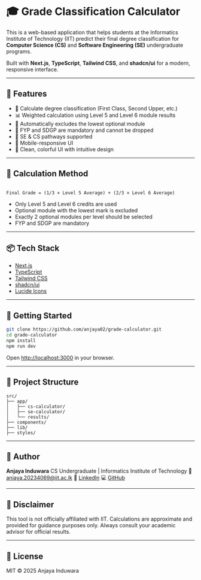 # 🎓 Grade Classification Calculator

This is a web-based application that helps students at the Informatics Institute of Technology (IIT) predict their final degree classification for **Computer Science (CS)** and **Software Engineering (SE)** undergraduate programs.

Built with **Next.js**, **TypeScript**, **Tailwind CSS**, and **shadcn/ui** for a modern, responsive interface.

---

## 🔢 Features

- 🎯 Calculate degree classification (First Class, Second Upper, etc.)
- 📊 Weighted calculation using Level 5 and Level 6 module results
- 🔄 Automatically excludes the lowest optional module
- 📌 FYP and SDGP are mandatory and cannot be dropped
- 📎 SE & CS pathways supported
- 📱 Mobile-responsive UI
- 🌈 Clean, colorful UI with intuitive design

---

## 📘 Calculation Method

```

Final Grade = (1/3 × Level 5 Average) + (2/3 × Level 6 Average)

````

- Only Level 5 and Level 6 credits are used
- Optional module with the lowest mark is excluded
- Exactly 2 optional modules per level should be selected
- FYP and SDGP are mandatory

---

## 📦 Tech Stack

- [Next.js](https://nextjs.org/)
- [TypeScript](https://www.typescriptlang.org/)
- [Tailwind CSS](https://tailwindcss.com/)
- [shadcn/ui](https://ui.shadcn.com/)
- [Lucide Icons](https://lucide.dev/)

---

## 🚀 Getting Started

```bash
git clone https://github.com/anjaya02/grade-calculator.git
cd grade-calculator
npm install
npm run dev
````

Open [http://localhost:3000](http://localhost:3000) in your browser.

---

## 📁 Project Structure

```
src/
├── app/
│   ├── cs-calculator/
│   ├── se-calculator/
│   └── results/
├── components/
├── lib/
├── styles/
```

---

## 🙋 Author

**Anjaya Induwara**
CS Undergraduate | Informatics Institute of Technology
📧 [anjaya.20234069@iit.ac.lk](mailto:anjaya.20234069@iit.ac.lk)
🔗 [LinkedIn](https://www.linkedin.com/in/anjaya02)
💻 [GitHub](https://github.com/anjaya02)

---

## 📝 Disclaimer

This tool is not officially affiliated with IIT. Calculations are approximate and provided for guidance purposes only. Always consult your academic advisor for official results.

---

## 📄 License

MIT © 2025 Anjaya Induwara

